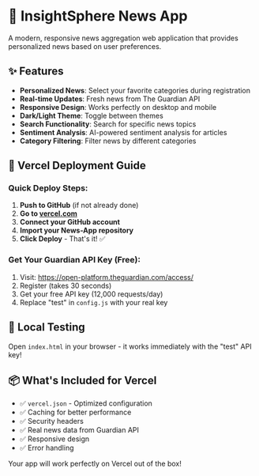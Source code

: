 # 📰 InsightSphere News App

A modern, responsive news aggregation web application that provides personalized news based on user preferences.

## ✨ Features

- **Personalized News**: Select your favorite categories during registration
- **Real-time Updates**: Fresh news from The Guardian API
- **Responsive Design**: Works perfectly on desktop and mobile
- **Dark/Light Theme**: Toggle between themes
- **Search Functionality**: Search for specific news topics
- **Sentiment Analysis**: AI-powered sentiment analysis for articles
- **Category Filtering**: Filter news by different categories

## 🚀 Vercel Deployment Guide

### Quick Deploy Steps:

1. **Push to GitHub** (if not already done)
2. **Go to [vercel.com](https://vercel.com)**
3. **Connect your GitHub account**
4. **Import your News-App repository**
5. **Click Deploy** - That's it! ✅

### Get Your Guardian API Key (Free):
1. Visit: https://open-platform.theguardian.com/access/
2. Register (takes 30 seconds)
3. Get your free API key (12,000 requests/day)
4. Replace "test" in `config.js` with your real key

## 🔧 Local Testing

Open `index.html` in your browser - it works immediately with the "test" API key!

## 📦 What's Included for Vercel

- ✅ `vercel.json` - Optimized configuration
- ✅ Caching for better performance
- ✅ Security headers
- ✅ Real news data from Guardian API
- ✅ Responsive design
- ✅ Error handling

Your app will work perfectly on Vercel out of the box!